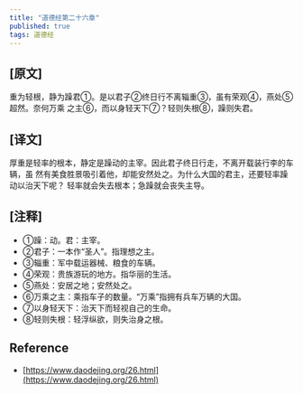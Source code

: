 ```yaml
---
title: "道德经第二十六章"
published: true
tags: 道德经
---
```


## [原文]

重为轻根，静为躁君①。是以君子②终日行不离辎重③，虽有荣观④，燕处⑤超然。奈何万乘
之主⑥，而以身轻天下⑦？轻则失根⑧，躁则失君。

## [译文]

厚重是轻率的根本，静定是躁动的主宰。因此君子终日行走，不离开载装行李的车辆，虽
然有美食胜景吸引着他，却能安然处之。为什么大国的君主，还要轻率躁动以治天下呢？
轻率就会失去根本；急躁就会丧失主导。

## [注释]

- ①躁：动。君：主宰。
- ②君子：一本作“圣人”。指理想之主。
- ③辎重：军中载运器械、粮食的车辆。
- ④荣观：贵族游玩的地方。指华丽的生活。
- ⑤燕处：安居之地；安然处之。
- ⑥万乘之主：乘指车子的数量。“万乘”指拥有兵车万辆的大国。
- ⑦以身轻天下：治天下而轻视自己的生命。
- ⑧轻则失根：轻浮纵欲，则失治身之根。

## Reference

- [https://www.daodejing.org/26.html](https://www.daodejing.org/26.html)
